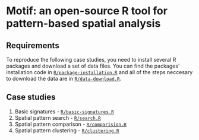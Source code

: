# Motif: an open-source R tool for pattern-based spatial analysis

## Requirements

To reproduce the following case studies, you need to install several R packages and download a set of data files.
You can find the packages' installation code in [`R/package-installation.R`](R/package-installation.R) and all of the steps neccesary to download the data are in [`R/data-download.R`](R/data-download.R).

## Case studies

1. Basic signatures - [`R/basic-signatures.R`](R/basic_signatures.R)
2. Spatial pattern search - [`R/search.R`](R/search.R)
3. Spatial pattern comparison - [`R/comparision.R`](R/comparison.R)
4. Spatial pattern clustering - [`R/clustering.R`](R/clustering.R)
